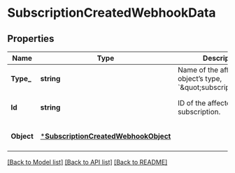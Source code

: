 # SubscriptionCreatedWebhookData

## Properties

 Name       | Type                                                                         | Description                                                                 | Notes                        
------------|------------------------------------------------------------------------------|-----------------------------------------------------------------------------|------------------------------
 **Type_**  | **string**                                                                   | Name of the affected object’s type, &#x60;\&quot;subscription\&quot;&#x60;. | [optional] [default to null] 
 **Id**     | **string**                                                                   | ID of the affected subscription.                                            | [optional] [default to null] 
 **Object** | [***SubscriptionCreatedWebhookObject**](SubscriptionCreatedWebhookObject.md) |                                                                             | [optional] [default to null] 

[[Back to Model list]](../README.md#documentation-for-models) [[Back to API list]](../README.md#documentation-for-api-endpoints) [[Back to README]](../README.md)

